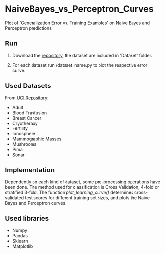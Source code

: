 # NaiveBayes_vs_Perceptron_Curves

Plot of 'Generalization Error vs. Training Examples' on Naive Bayes and Perceptron predictions

## Run
1. Download the [repository](https://github.com/AlessandroMinervini/NaiveBayes_vs_Perceptron_Curves), the dataset are included in 'Dataset' folder.

2. For each dataset run /dataset_name.py to plot the respective error curve.

## Used Datasets
From [UCI Repository](http://archive.ics.uci.edu/ml/index.php):
- Adult
- Blood Trasfusion
- Breast Cancer
- Cryotherapy
- Fertility
- Ionosphere
- Mammographic Masses
- Mushrooms
- Pima
- Sonar

## Implementation
Dependently on each kind of dataset, some pre-processing operations have been done.
The method used for classification is Cross Validation, 4-fold or stratified 3-fold.
The function *plot_learning_curve()* determines cross-validated test scores for different training set sizes, and plots the Naive Bayes and Perceptron curves.

## Used libraries
- Numpy
- Pandas
- Sklearn
- Matplotlib